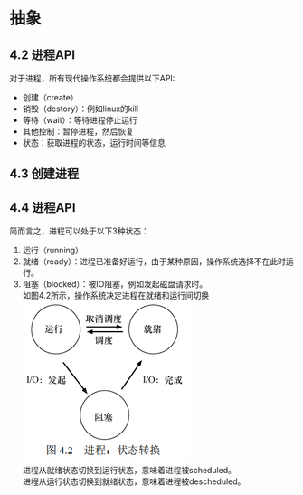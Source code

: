 # 抽象
## 4.2 进程API
对于进程，所有现代操作系统都会提供以下API:  
- 创建（create）
- 销毁（destory）：例如linux的kill
- 等待（wait）：等待进程停止运行
- 其他控制：暂停进程，然后恢复
- 状态：获取进程的状态，运行时间等信息
## 4.3 创建进程
## 4.4 进程API
简而言之，进程可以处于以下3种状态：
1. 运行（running）
2. 就绪（ready）：进程已准备好运行，由于某种原因，操作系统选择不在此时运行。
3. 阻塞（blocked）：被IO阻塞，例如发起磁盘请求时。  
如图4.2所示，操作系统决定进程在就绪和运行间切换  
![process state](Chapter4/process_state_transition.png "process state")  
进程从就绪状态切换到运行状态，意味着进程被scheduled。  
进程从运行状态切换到就绪状态，意味着进程被descheduled。  